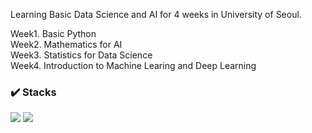 Learning Basic Data Science and AI for 4 weeks in University of Seoul. <p>

Week1. Basic Python <br>
Week2. Mathematics for AI <br>
Week3. Statistics for Data Science <br>
Week4. Introduction to Machine Learing and Deep Learning <p>

### ✔️ Stacks
<img src="https://img.shields.io/badge/Python-3776AB?style=for-the-badge&logo=Python&logoColor=black"> <img src="https://img.shields.io/badge/scikitlearn-F7931E?style=for-the-badge&logo=scikitlearn&logoColor=black"> 
